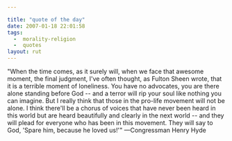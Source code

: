 ```yaml
---

title: "quote of the day"
date: 2007-01-18 22:01:58
tags:
  -  morality-religion
  -  quotes
layout: rut
---
```


"When the time comes, as it surely will, when we face that awesome moment, the final judgment, I've often thought, as Fulton Sheen wrote, that it is a terrible moment of loneliness. You have no advocates, you are there alone standing before God -- and a terror will rip your soul like nothing you can imagine. But I really think that those in the pro-life movement will not be alone. I think there'll be a chorus of voices that have never been heard in this world but are heard beautifully and clearly in the next world -- and they will plead for everyone who has been in this movement. They will say to God, 'Spare him, because he loved us!'" &mdash;Congressman Henry Hyde

